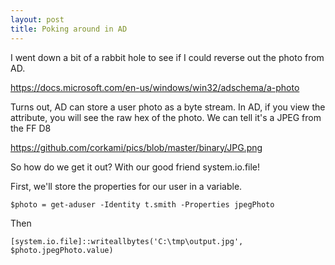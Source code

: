 ```yaml
---
layout: post
title: Poking around in AD
---
```


I went down a bit of a rabbit hole to see if I could reverse out the photo from AD.

https://docs.microsoft.com/en-us/windows/win32/adschema/a-photo

Turns out, AD can store a user photo as a byte stream. In AD, if you view the attribute, you will see the raw hex of the photo. We can tell it's a JPEG from the FF D8

https://github.com/corkami/pics/blob/master/binary/JPG.png

So how do we get it out? With our good friend system.io.file!

First, we'll store the properties for our user in a variable.

`$photo = get-aduser -Identity t.smith -Properties jpegPhoto`

Then

`[system.io.file]::writeallbytes('C:\tmp\output.jpg', $photo.jpegPhoto.value)`

